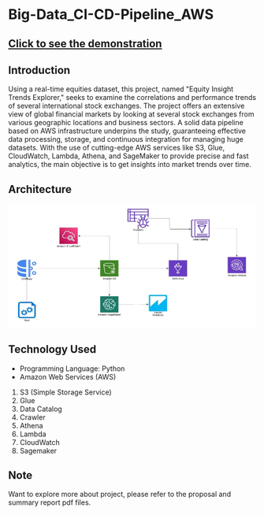 # Big-Data_CI-CD-Pipeline_AWS

## [Click to see the demonstration](https://www.youtube.com/watch?v=gmIltqSBG9g)


## Introduction
Using a real-time equities dataset, this project, named "Equity Insight Trends Explorer," seeks to examine the correlations and performance trends of several international stock exchanges. The project offers an extensive view of global financial markets by looking at several stock exchanges from various geographic locations and business sectors. A solid data pipeline based on AWS infrastructure underpins the study, guaranteeing effective data processing, storage, and continuous integration for managing huge datasets. With the use of cutting-edge AWS services like S3, Glue, CloudWatch, Lambda, Athena, and SageMaker to provide precise and fast analytics, the main objective is to get insights into market trends over time.

## Architecture
![Flowchart Image](architecture.jpg)

## Technology Used
- Programming Language: Python
- Amazon Web Services (AWS)

1. S3 (Simple Storage Service)
2. Glue
3. Data Catalog
4. Crawler
5. Athena
6. Lambda
7. CloudWatch
8. Sagemaker

## Note
Want to explore more about project, please refer to the proposal and summary report pdf files.





